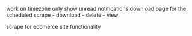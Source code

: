 <!-- todo -->
work on timezone
only show unread notifications
download page for the scheduled scrape
    - download
    - delete
    - view

scrape for ecomerce site functionality
